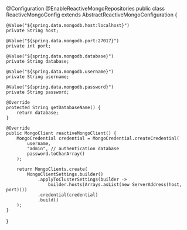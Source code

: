 @Configuration
@EnableReactiveMongoRepositories
public class ReactiveMongoConfig extends AbstractReactiveMongoConfiguration {

    @Value("${spring.data.mongodb.host:localhost}")
    private String host;

    @Value("${spring.data.mongodb.port:27017}")
    private int port;

    @Value("${spring.data.mongodb.database}")
    private String database;

    @Value("${spring.data.mongodb.username}")
    private String username;

    @Value("${spring.data.mongodb.password}")
    private String password;

    @Override
    protected String getDatabaseName() {
        return database;
    }

    @Override
    public MongoClient reactiveMongoClient() {
        MongoCredential credential = MongoCredential.createCredential(
            username, 
            "admin", // authentication database
            password.toCharArray()
        );

        return MongoClients.create(
            MongoClientSettings.builder()
                .applyToClusterSettings(builder -> 
                    builder.hosts(Arrays.asList(new ServerAddress(host, port))))
                .credential(credential)
                .build()
        );
    }
}